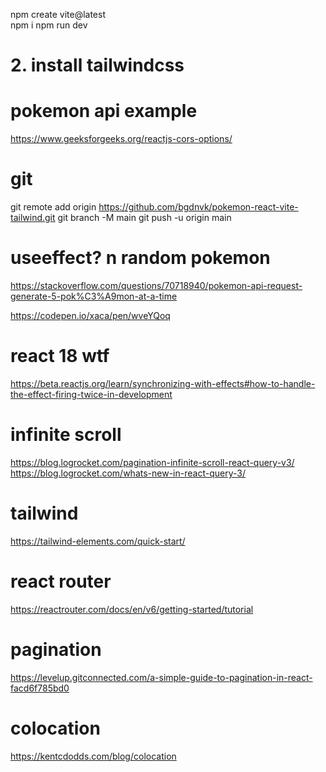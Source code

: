 npm create vite@latest  
npm i
npm run dev

# 2. install tailwindcss


# pokemon api example
https://www.geeksforgeeks.org/reactjs-cors-options/

# git
git remote add origin https://github.com/bgdnvk/pokemon-react-vite-tailwind.git
git branch -M main
git push -u origin main

# useeffect? n random pokemon
https://stackoverflow.com/questions/70718940/pokemon-api-request-generate-5-pok%C3%A9mon-at-a-time

https://codepen.io/xaca/pen/wveYQoq

# react 18 wtf
https://beta.reactjs.org/learn/synchronizing-with-effects#how-to-handle-the-effect-firing-twice-in-development

# infinite scroll
https://blog.logrocket.com/pagination-infinite-scroll-react-query-v3/
https://blog.logrocket.com/whats-new-in-react-query-3/

# tailwind
https://tailwind-elements.com/quick-start/

# react router
https://reactrouter.com/docs/en/v6/getting-started/tutorial

# pagination
https://levelup.gitconnected.com/a-simple-guide-to-pagination-in-react-facd6f785bd0  

# colocation
https://kentcdodds.com/blog/colocation